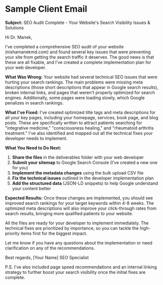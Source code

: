 # Sample Client Email

**Subject:** SEO Audit Complete - Your Website's Search Visibility Issues & Solutions

Hi Dr. Manek,

I've completed a comprehensive SEO audit of your website (nishamanekmd.com) and found several key issues that were preventing your site from getting the search traffic it deserves. The good news is that these are all fixable, and I've created a complete implementation plan for your web developer.

**What Was Wrong:**
Your website had several technical SEO issues that were hurting your search rankings. The main problems were missing meta descriptions (those short descriptions that appear in Google search results), broken internal links, and pages that weren't properly optimized for search engines. Additionally, some pages were loading slowly, which Google penalizes in search rankings.

**What I've Fixed:**
I've created optimized title tags and meta descriptions for all your key pages, including your homepage, services, book page, and blog posts. These are specifically written to attract patients searching for "integrative medicine," "consciousness healing," and "rheumatoid arthritis treatment." I've also identified and mapped out all the technical fixes your developer needs to implement.

**What You Need to Do Next:**
1. **Share the files** in the deliverables folder with your web developer
2. **Submit your sitemap** to Google Search Console (I've created a new one for you)
3. **Implement the metadata changes** using the bulk upload CSV file
4. **Fix the technical issues** outlined in the developer implementation plan
5. **Add the structured data** (JSON-LD snippets) to help Google understand your content better

**Expected Results:**
Once these changes are implemented, you should see improved search rankings for your target keywords within 4-8 weeks. The optimized meta descriptions will also improve your click-through rates from search results, bringing more qualified patients to your website.

All the files are ready for your developer to implement immediately. The technical fixes are prioritized by importance, so you can tackle the high-priority items first for the biggest impact.

Let me know if you have any questions about the implementation or need clarification on any of the recommendations.

Best regards,
[Your Name]
SEO Specialist

P.S. I've also included page speed recommendations and an internal linking strategy to further boost your search visibility once the initial fixes are complete.
